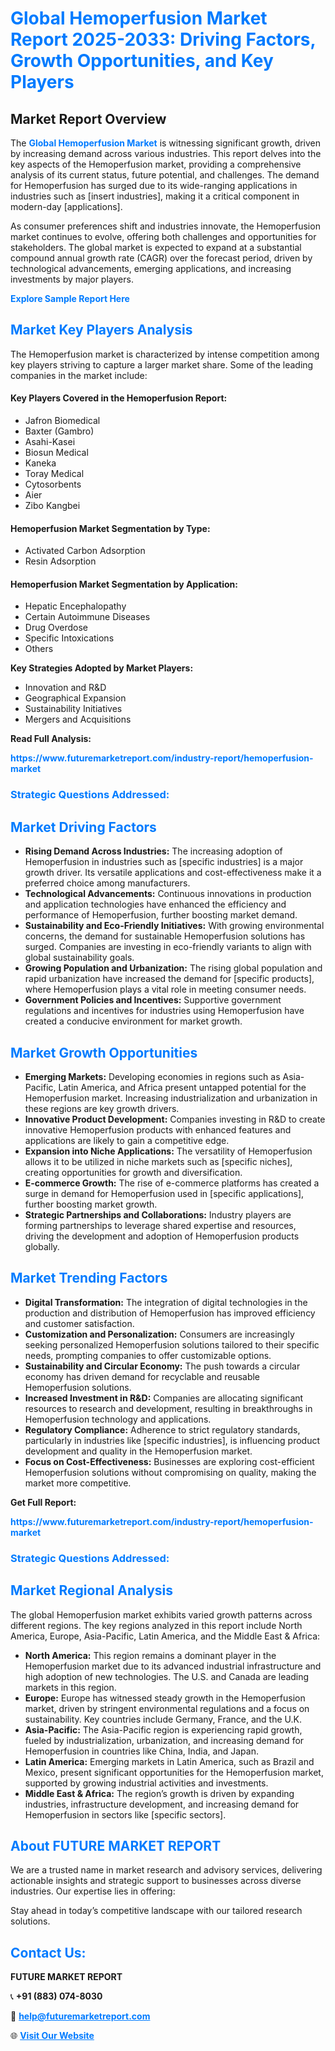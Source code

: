 <h1 style="color: #007BFF;">Global Hemoperfusion Market Report 2025-2033: Driving Factors, Growth Opportunities, and Key Players</h1>

<section id="overview">
<h2>Market Report Overview</h2>
<p>The <a href="https://www.futuremarketreport.com/industry-report/hemoperfusion-market" style="color: #007BFF; text-decoration: none;"><strong>Global Hemoperfusion Market</strong></a> is witnessing significant growth, driven by increasing demand across various industries. This report delves into the key aspects of the Hemoperfusion market, providing a comprehensive analysis of its current status, future potential, and challenges. The demand for Hemoperfusion has surged due to its wide-ranging applications in industries such as [insert industries], making it a critical component in modern-day [applications].</p>
<p>As consumer preferences shift and industries innovate, the Hemoperfusion market continues to evolve, offering both challenges and opportunities for stakeholders. The global market is expected to expand at a substantial compound annual growth rate (CAGR) over the forecast period, driven by technological advancements, emerging applications, and increasing investments by major players.</p>
</section>

<section id="overview">
<p><a href="https://www.futuremarketreport.com/request-sample/reportId=27978" style="color: #007BFF; text-decoration: none;"><strong>Explore Sample Report Here</strong></a></p>
</section>

<section id="key-players">
<h2 style="color: #007BFF;">Market Key Players Analysis</h2>
<p>The Hemoperfusion market is characterized by intense competition among key players striving to capture a larger market share. Some of the leading companies in the market include:</p>
<h4>Key Players Covered in the Hemoperfusion Report:</h4>
<ul><li>Jafron Biomedical</li><li>Baxter (Gambro)</li><li>Asahi-Kasei</li><li>Biosun Medical</li><li>Kaneka</li><li>Toray Medical</li><li>Cytosorbents</li><li>Aier</li><li>Zibo Kangbei</li></ul>
<h4>Hemoperfusion Market Segmentation by Type:</h4>
<ul><li>Activated Carbon Adsorption</li><li>Resin Adsorption</li></ul>

<h4>Hemoperfusion Market Segmentation by Application:</h4>
<ul><li>Hepatic Encephalopathy</li><li>Certain Autoimmune Diseases</li><li>Drug Overdose</li><li>Specific Intoxications</li><li>Others</li></ul>
<p><strong>Key Strategies Adopted by Market Players:</strong></p>
<ul>
<li>Innovation and R&D</li>
<li>Geographical Expansion</li>
<li>Sustainability Initiatives</li>
<li>Mergers and Acquisitions</li>
</ul>
</section>

<section>
<p><strong>Read Full Analysis: </strong></p><a href="https://www.futuremarketreport.com/industry-report/hemoperfusion-market" style="color: #007BFF; text-decoration: none;"><strong>https://www.futuremarketreport.com/industry-report/hemoperfusion-market</strong></a>
<h3 style="color: #007BFF;">Strategic Questions Addressed:</h3>
</section>

<section id="driving-factors">
<h2 style="color: #007BFF;">Market Driving Factors</h2>
<ul>
<li><strong>Rising Demand Across Industries:</strong> The increasing adoption of Hemoperfusion in industries such as [specific industries] is a major growth driver. Its versatile applications and cost-effectiveness make it a preferred choice among manufacturers.</li>
<li><strong>Technological Advancements:</strong> Continuous innovations in production and application technologies have enhanced the efficiency and performance of Hemoperfusion, further boosting market demand.</li>
<li><strong>Sustainability and Eco-Friendly Initiatives:</strong> With growing environmental concerns, the demand for sustainable Hemoperfusion solutions has surged. Companies are investing in eco-friendly variants to align with global sustainability goals.</li>
<li><strong>Growing Population and Urbanization:</strong> The rising global population and rapid urbanization have increased the demand for [specific products], where Hemoperfusion plays a vital role in meeting consumer needs.</li>
<li><strong>Government Policies and Incentives:</strong> Supportive government regulations and incentives for industries using Hemoperfusion have created a conducive environment for market growth.</li>
</ul>
</section>

<section id="growth-opportunities">
<h2 style="color: #007BFF;">Market Growth Opportunities</h2>
<ul>
<li><strong>Emerging Markets:</strong> Developing economies in regions such as Asia-Pacific, Latin America, and Africa present untapped potential for the Hemoperfusion market. Increasing industrialization and urbanization in these regions are key growth drivers.</li>
<li><strong>Innovative Product Development:</strong> Companies investing in R&D to create innovative Hemoperfusion products with enhanced features and applications are likely to gain a competitive edge.</li>
<li><strong>Expansion into Niche Applications:</strong> The versatility of Hemoperfusion allows it to be utilized in niche markets such as [specific niches], creating opportunities for growth and diversification.</li>
<li><strong>E-commerce Growth:</strong> The rise of e-commerce platforms has created a surge in demand for Hemoperfusion used in [specific applications], further boosting market growth.</li>
<li><strong>Strategic Partnerships and Collaborations:</strong> Industry players are forming partnerships to leverage shared expertise and resources, driving the development and adoption of Hemoperfusion products globally.</li>
</ul>
</section>

<section id="trending-factors">
<h2 style="color: #007BFF;">Market Trending Factors</h2>
<ul>
<li><strong>Digital Transformation:</strong> The integration of digital technologies in the production and distribution of Hemoperfusion has improved efficiency and customer satisfaction.</li>
<li><strong>Customization and Personalization:</strong> Consumers are increasingly seeking personalized Hemoperfusion solutions tailored to their specific needs, prompting companies to offer customizable options.</li>
<li><strong>Sustainability and Circular Economy:</strong> The push towards a circular economy has driven demand for recyclable and reusable Hemoperfusion solutions.</li>
<li><strong>Increased Investment in R&D:</strong> Companies are allocating significant resources to research and development, resulting in breakthroughs in Hemoperfusion technology and applications.</li>
<li><strong>Regulatory Compliance:</strong> Adherence to strict regulatory standards, particularly in industries like [specific industries], is influencing product development and quality in the Hemoperfusion market.</li>
<li><strong>Focus on Cost-Effectiveness:</strong> Businesses are exploring cost-efficient Hemoperfusion solutions without compromising on quality, making the market more competitive.</li>
</ul>
</section>

<section>
<p><strong>Get Full Report: </strong></p><a href="https://www.futuremarketreport.com/industry-report/hemoperfusion-market" style="color: #007BFF; text-decoration: none;"><strong>https://www.futuremarketreport.com/industry-report/hemoperfusion-market</strong></a>
<h3 style="color: #007BFF;">Strategic Questions Addressed:</h3>
</section>


<section id="regional-analysis">
<h2 style="color: #007BFF;">Market Regional Analysis</h2>
<p>The global Hemoperfusion market exhibits varied growth patterns across different regions. The key regions analyzed in this report include North America, Europe, Asia-Pacific, Latin America, and the Middle East & Africa:</p>
<ul>
<li><strong>North America:</strong> This region remains a dominant player in the Hemoperfusion market due to its advanced industrial infrastructure and high adoption of new technologies. The U.S. and Canada are leading markets in this region.</li>
<li><strong>Europe:</strong> Europe has witnessed steady growth in the Hemoperfusion market, driven by stringent environmental regulations and a focus on sustainability. Key countries include Germany, France, and the U.K.</li>
<li><strong>Asia-Pacific:</strong> The Asia-Pacific region is experiencing rapid growth, fueled by industrialization, urbanization, and increasing demand for Hemoperfusion in countries like China, India, and Japan.</li>
<li><strong>Latin America:</strong> Emerging markets in Latin America, such as Brazil and Mexico, present significant opportunities for the Hemoperfusion market, supported by growing industrial activities and investments.</li>
<li><strong>Middle East & Africa:</strong> The region’s growth is driven by expanding industries, infrastructure development, and increasing demand for Hemoperfusion in sectors like [specific sectors].</li>
</ul>
</section>

<footer>
<h2 style="color: #007BFF;">About FUTURE MARKET REPORT</h2>
<p>We are a trusted name in market research and advisory services, delivering actionable insights and strategic support to businesses across diverse industries. Our expertise lies in offering:</p>

<p>Stay ahead in today’s competitive landscape with our tailored research solutions.</p>

<h2 style="color: #007BFF;">Contact Us:</h2>
<p><strong>FUTURE MARKET REPORT</strong></p>
<p>📞 <strong>+91 (883) 074-8030</strong></p>
<p>📧 <strong><a href="mailto:help@futuremarketreport.com" style="color: #007BFF;">help@futuremarketreport.com</a></strong></p>
<p>🌐 <strong><a href="https://www.futuremarketreport.com/" style="color: #007BFF;">Visit Our Website</a></strong></p>
</footer>